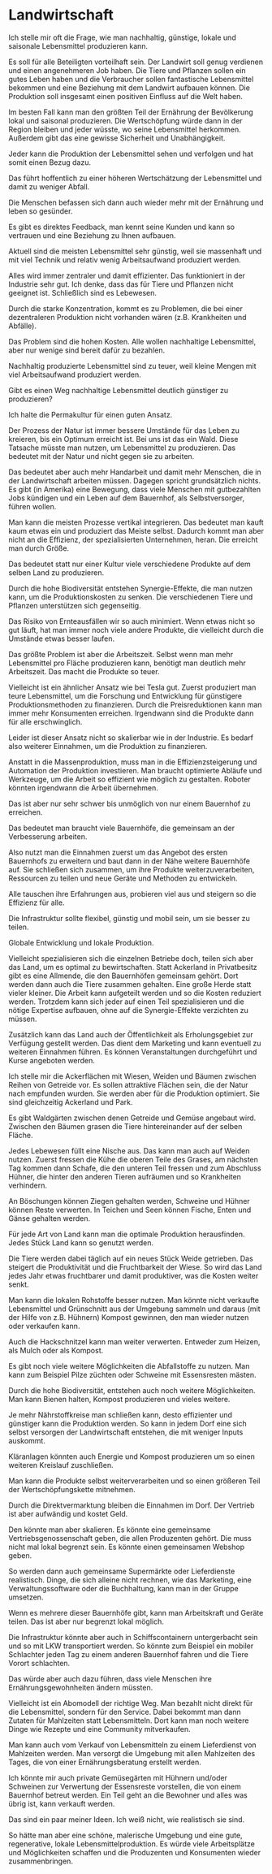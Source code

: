 # Landwirtschaft

Ich stelle mir oft die Frage, wie man nachhaltig, günstige, lokale und saisonale Lebensmittel produzieren kann.

Es soll für alle Beteiligten vorteilhaft sein. Der Landwirt soll genug verdienen und einen angenehmeren Job haben. Die Tiere und Pflanzen sollen ein gutes Leben haben und die Verbraucher sollen fantastische Lebensmittel bekommen und eine Beziehung mit dem Landwirt aufbauen können. Die Produktion soll insgesamt einen positiven Einfluss auf die Welt haben.

Im besten Fall kann man den größten Teil der Ernährung der Bevölkerung lokal und saisonal produzieren. Die Wertschöpfung würde dann in der Region bleiben und jeder wüsste, wo seine Lebensmittel herkommen. Außerdem gibt das eine gewisse Sicherheit und Unabhängigkeit.

Jeder kann die Produktion der Lebensmittel sehen und verfolgen und hat somit einen Bezug dazu.

Das führt hoffentlich zu einer höheren Wertschätzung der Lebensmittel und damit zu weniger Abfall.

Die Menschen befassen sich dann auch wieder mehr mit der Ernährung und leben so gesünder.

Es gibt es direktes Feedback, man kennt seine Kunden und kann so vertrauen und eine Beziehung zu Ihnen aufbauen.

Aktuell sind die meisten Lebensmittel sehr günstig, weil sie massenhaft und mit viel Technik und relativ wenig Arbeitsaufwand produziert werden.

Alles wird immer zentraler und damit effizienter. Das funktioniert in der Industrie sehr gut. Ich denke, dass das für Tiere und Pflanzen nicht geeignet ist. Schließlich sind es Lebewesen.

Durch die starke Konzentration, kommt es zu Problemen, die bei einer dezentraleren Produktion nicht vorhanden wären (z.B. Krankheiten und Abfälle).

Das Problem sind die hohen Kosten. Alle wollen nachhaltige Lebensmittel, aber nur wenige sind bereit dafür zu bezahlen.

Nachhaltig produzierte Lebensmittel sind zu teuer, weil kleine Mengen mit viel Arbeitsaufwand produziert werden.

Gibt es einen Weg nachhaltige Lebensmittel deutlich günstiger zu produzieren?

Ich halte die Permakultur für einen guten Ansatz.

Der Prozess der Natur ist immer bessere Umstände für das Leben zu kreieren, bis ein Optimum erreicht ist. Bei uns ist das ein Wald. Diese Tatsache müsste man nutzen, um Lebensmittel zu produzieren. Das bedeutet mit der Natur und nicht gegen sie zu arbeiten.

Das bedeutet aber auch mehr Handarbeit und damit mehr Menschen, die in der Landwirtschaft arbeiten müssen. Dagegen spricht grundsätzlich nichts. Es gibt (in Amerika) eine Bewegung, dass viele Menschen mit gutbezahlten Jobs kündigen und ein Leben auf dem Bauernhof, als Selbstversorger, führen wollen.

Man kann die meisten Prozesse vertikal integrieren. Das bedeutet man kauft kaum etwas ein und produziert das Meiste selbst. Dadurch kommt man aber nicht an die Effizienz, der spezialisierten Unternehmen, heran. Die erreicht man durch Größe.

Das bedeutet statt nur einer Kultur viele verschiedene Produkte auf dem selben Land zu produzieren.

Durch die hohe Biodiversität entstehen Synergie-Effekte, die man nutzen kann, um die Produktionskosten zu senken. Die verschiedenen Tiere und Pflanzen unterstützen sich gegenseitig.

Das Risiko von Ernteausfällen wir so auch minimiert. Wenn etwas nicht so gut läuft, hat man immer noch viele andere Produkte, die vielleicht durch die Umstände etwas besser laufen.

Das größte Problem ist aber die Arbeitszeit. Selbst wenn man mehr Lebensmittel pro Fläche produzieren kann, benötigt man deutlich mehr Arbeitszeit. Das macht die Produkte so teuer.

Vielleicht ist ein ähnlicher Ansatz wie bei Tesla gut. Zuerst produziert man teure Lebensmittel, um die Forschung und Entwicklung für günstigere Produktionsmethoden zu finanzieren. Durch die Preisreduktionen kann man immer mehr Konsumenten erreichen. Irgendwann sind die Produkte dann für alle erschwinglich.

Leider ist dieser Ansatz nicht so skalierbar wie in der Industrie. Es bedarf also weiterer Einnahmen, um die Produktion zu finanzieren.

Anstatt in die Massenproduktion, muss man in die Effizienzsteigerung und Automation der Produktion investieren. Man braucht optimierte Abläufe und Werkzeuge, um die Arbeit so effizient wie möglich zu gestalten. Roboter könnten irgendwann die Arbeit übernehmen.

Das ist aber nur sehr schwer bis unmöglich von nur einem Bauernhof zu erreichen.

Das bedeutet man braucht viele Bauernhöfe, die gemeinsam an der Verbesserung arbeiten. 

Also nutzt man die Einnahmen zuerst um das Angebot des ersten Bauernhofs zu erweitern und baut dann in der Nähe weitere Bauernhöfe auf. Sie schließen sich zusammen, um ihre Produkte weiterzuverarbeiten, Ressourcen zu teilen und neue Geräte und Methoden zu entwickeln.

Alle tauschen ihre Erfahrungen aus, probieren viel aus und steigern so die Effizienz für alle.

Die Infrastruktur sollte flexibel, günstig und mobil sein, um sie besser zu teilen.

Globale Entwicklung und lokale Produktion.

Vielleicht spezialisieren sich die einzelnen Betriebe doch, teilen sich aber das Land, um es optimal zu bewirtschaften. Statt Ackerland in Privatbesitz gibt es eine Allmende, die den Bauernhöfen gemeinsam gehört. Dort werden dann auch die Tiere zusammen gehalten. Eine große Herde statt vieler kleiner. Die Arbeit kann aufgeteilt werden und so die Kosten reduziert werden. Trotzdem kann sich jeder auf einen Teil spezialisieren und die nötige Expertise aufbauen, ohne auf die Synergie-Effekte verzichten zu müssen.

Zusätzlich kann das Land auch der Öffentlichkeit als Erholungsgebiet zur Verfügung gestellt werden. Das dient dem Marketing und kann eventuell zu weiteren Einnahmen führen. Es können Veranstaltungen durchgeführt und Kurse angeboten werden.

Ich stelle mir die Ackerflächen mit Wiesen, Weiden und Bäumen zwischen Reihen von Getreide vor. Es sollen attraktive Flächen sein, die der Natur nach empfunden wurden. Sie werden aber für die Produktion optimiert. Sie sind gleichzeitig Ackerland und Park.

Es gibt Waldgärten zwischen denen Getreide und Gemüse angebaut wird. Zwischen den Bäumen grasen die Tiere hintereinander auf der selben Fläche.

Jedes Lebewesen füllt eine Nische aus. Das kann man auch auf Weiden nutzen. Zuerst fressen die Kühe die oberen Teile des Grases, am nächsten Tag kommen dann Schafe, die den unteren Teil fressen und zum Abschluss Hühner, die hinter den anderen Tieren aufräumen und so Krankheiten verhindern.

An Böschungen können Ziegen gehalten werden, Schweine und Hühner können Reste verwerten. In Teichen und Seen können Fische, Enten und Gänse gehalten werden. 

Für jede Art von Land kann man die optimale Produktion herausfinden. Jedes Stück Land kann so genutzt werden.

Die Tiere werden dabei täglich auf ein neues Stück Weide getrieben. Das steigert die Produktivität und die Fruchtbarkeit der Wiese. So wird das Land jedes Jahr etwas fruchtbarer und damit produktiver, was die Kosten weiter senkt.

Man kann die lokalen Rohstoffe besser nutzen. Man könnte nicht verkaufte Lebensmittel und Grünschnitt aus der Umgebung sammeln und daraus (mit der Hilfe von z.B. Hühnern) Kompost gewinnen, den man wieder nutzen oder verkaufen kann.

Auch die Hackschnitzel kann man weiter verwerten. Entweder zum Heizen, als Mulch oder als Kompost.

Es gibt noch viele weitere Möglichkeiten die Abfallstoffe zu nutzen. Man kann zum Beispiel Pilze züchten oder Schweine mit Essensresten mästen.

Durch die hohe Biodiversität, entstehen auch noch weitere Möglichkeiten. Man kann Bienen halten, Kompost produzieren und vieles weitere.

Je mehr Nährstoffkreise man schließen kann, desto effizienter und günstiger kann die Produktion werden. So kann in jedem Dorf eine sich selbst versorgen der Landwirtschaft entstehen, die mit weniger Inputs auskommt.

Kläranlagen könnten auch Energie und Kompost produzieren um so einen weiteren Kreislauf zuschließen.

Man kann die Produkte selbst weiterverarbeiten und so einen größeren Teil der Wertschöpfungskette mitnehmen.

Durch die Direktvermarktung bleiben die Einnahmen im Dorf. Der Vertrieb ist aber aufwändig und kostet Geld.

Den könnte man aber skalieren. Es könnte eine gemeinsame Vertriebsgenossenschaft geben, die allen Produzenten gehört. Die muss nicht mal lokal begrenzt sein. Es könnte einen gemeinsamen Webshop geben.

So werden dann auch gemeinsame Supermärkte oder Lieferdienste realistisch. Dinge, die sich alleine nicht rechnen, wie das Marketing, eine Verwaltungssoftware oder die Buchhaltung, kann man in der Gruppe umsetzen.

Wenn es mehrere dieser Bauernhöfe gibt, kann man Arbeitskraft und Geräte teilen. Das ist aber nur begrenzt lokal möglich.
 
Die Infrastruktur könnte aber auch in Schiffscontainern untergerbacht sein und so mit LKW transportiert werden. So könnte zum Beispiel ein mobiler Schlachter jeden Tag zu einem anderen Bauernhof fahren und die Tiere Vorort schlachten.

Das würde aber auch dazu führen, dass viele Menschen ihre Ernährungsgewohnheiten ändern müssten. 

Vielleicht ist ein Abomodell der richtige Weg. Man bezahlt nicht direkt für die Lebensmittel, sondern für den Service. Dabei bekommt man dann Zutaten für Mahlzeiten statt Lebensmitteln. Dort kann man noch weitere Dinge wie Rezepte und eine Community mitverkaufen.

Man kann auch vom Verkauf von Lebensmitteln zu einem Lieferdienst von Mahlzeiten werden. Man versorgt die Umgebung mit allen Mahlzeiten des Tages, die von einer Ernährungsberatung erstellt werden.

Ich könnte mir auch private Gemüsegärten mit Hühnern und/oder Schweinen zur Verwertung der Essensreste vorstellen, die von einem Bauernhof betreut werden. Ein Teil geht an die Bewohner und alles was übrig ist, kann verkauft werden.

Das sind ein paar meiner Ideen. Ich weiß nicht, wie realistisch sie sind.

So hätte man aber eine schöne, malerische Umgebung und eine gute, regenerative, lokale Lebensmittelproduktion. Es würde viele Arbeitsplätze und Möglichkeiten schaffen und die Produzenten und Konsumenten wieder zusammenbringen.

